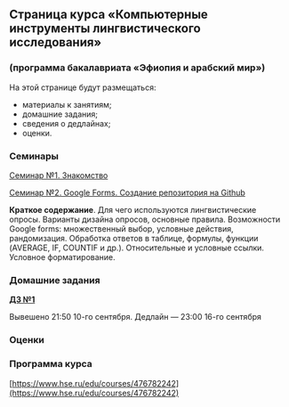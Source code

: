 ## Страница курса «Компьютерные инструменты лингвистического исследования»
### (программа бакалавриата «Эфиопия и арабский мир»)

На этой странице будут размещаться:
- материалы к занятиям;
- домашние задания;
- сведения о дедлайнах;
- оценки.

### Семинары

[Семинар №1. Знакомство](https://polyatomson.github.io/kili_ethiopia/seminar1)

[Семинар №2. Google Forms. Создание репозитория на Github](https://polyatomson.github.io/kili_ethiopia/seminar2)

**Краткое содержание**. Для чего используются лингвистические опросы. Варианты дизайна опросов, основные правила. Возможности Google forms: множественный выбор, условные действия, рандомизация. Обработка ответов в таблице, формулы, функции (AVERAGE, IF, COUNTIF и др.). Относительные и условные ссылки. Условное форматирование.

### Домашние задания

**[ДЗ №1](https://polyatomson.github.io/kili_ethiopia/dz1)**

Вывешено 21:50 10-го сентября. Дедлайн — 23:00 16-го сентября

### Оценки

### Программа курса

[https://www.hse.ru/edu/courses/476782242](https://www.hse.ru/edu/courses/476782242)
